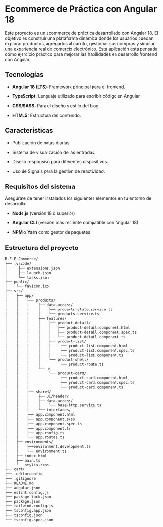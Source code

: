 # Ecommerce de Práctica con Angular 18
Este proyecto es un ecommerce de práctica desarrollado con Angular 18. El objetivo es construir una plataforma dinámica donde los usuarios puedan explorar productos, agregarlos al carrito, gestionar sus compras y simular una experiencia real de comercio electrónico. Esta aplicación está pensada como ejercicio práctico para mejorar las habilidades en desarrollo frontend con Angular.

## Tecnologías

- **Angular 18 (LTS):** Framework principal para el frontend.
    
- **TypeScript:** Lenguaje utilizado para escribir código en Angular.
    
- **CSS/SASS:** Para el diseño y estilo del blog.
    
- **HTML5:** Estructura del contenido.
    

## Características

- Publicación de notas diarias.
    
- Sistema de visualización de las entradas.
    
- Diseño responsivo para diferentes dispositivos.
    
- Uso de Signals para la gestión de reactividad.
    

## Requisitos del sistema

Asegúrate de tener instalados los siguientes elementos en tu entorno de desarrollo:

- **Node.js** (versión 18 o superior)
    
- **Angular CLI** (versión más reciente compatible con Angular 18)
    
- **NPM** o **Yarn** como gestor de paquetes

## Estructura del proyecto
```zsh
B-F-E-Commerce/
├── .vscode/                 
│     ├── extensions.json
│     ├── launch.json
│     └── tasks.json
├── public/                   
│    └── favicon.ico       
├── src/  
│    ├── app/
│    │    ├── products/
│    │    │    ├── data-access/
│    │    │    │    ├── products-state.service.ts
│    │    │    │    └── products.service.ts
│    │    │    ├── features/
│    │    │    │    ├── product-detail/
│    │    │    │    │   ├── product-detail.component.html
│    │    │    │    │   ├── product-detail.component.spec.ts
│    │    │    │    │   └── product-detail.component.ts
│    │    │    │    ├── product-list/
│    │    │    │    │    ├── product-list.component.html
│    │    │    │    │    ├── product-list.component.spec.ts
│    │    │    │    │    └── product-list.component.ts
│    │    │    │    └── product-shell/
│    │    │    │         └── product-route.ts
│    │    │    └── ui
│    │    │         └── product-card/
│    │    │              ├── product-card.component.html
│    │    │              ├── product-card.component.spec.ts
│    │    │              └── product-card.component.ts
│    │    ├── shared/
│    │    │    ├── UI/header/
│    │    │    ├── data-access/
│    │    │    │    └── base-http.service.ts
│    │    │    └── interfaces/
│    │    ├── app.component.html
│    │    ├── app.component.scss
│    │    ├── app.component.spec.ts
│    │    ├── app.component.ts
│    │    ├── app.config.ts
│    │    └── app.routes.ts
│    ├── environments/
│    │    ├──environment.development.ts
│    │    └── environment.ts
│    ├── index.html
│    ├── main.ts
│    └── styles.scss
├── cart/ 
├── .editorconfig            
├── .gitignore              
├── README.md              
├── angular.json              
├── eslint.config.js       
├── package-lock.json       
├── package.json              
├── tailwind.config.js       
├── tsconfig.app.json        
├── tsconfig.json          
└── tsconfig.spec.json       
```

